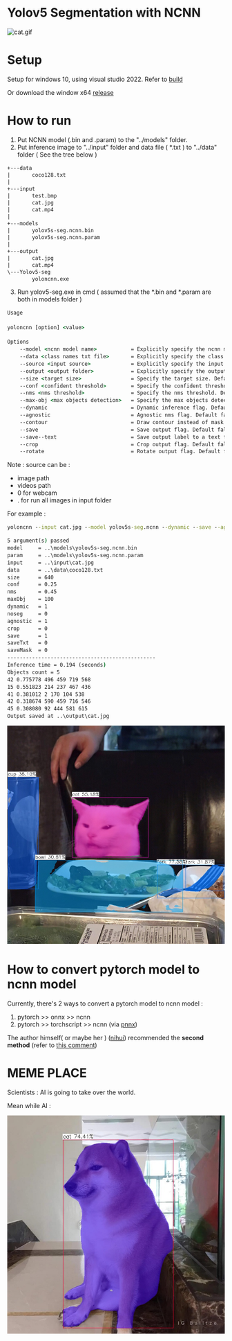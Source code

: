 # Yolov5 Segmentation with NCNN

![cat.gif](./output/cat.gif)

# Setup
Setup for windows 10, using visual studio 2022. Refer to [build](./build/build.md)

Or download the window x64 [release](https://github.com/canh25xp/Yolov5-segmentation-ncnn/releases/tag/v1.0)

# How to run
1. Put NCNN model (.bin and .param) to the "../models" folder.
2. Put inference image to "../input" folder and data file ( *.txt ) to "../data" folder ( See the tree below )
```         
+---data
|       coco128.txt
|       
+---input
|       test.bmp
|       cat.jpg
|       cat.mp4
|
+---models
|       yolov5s-seg.ncnn.bin
|       yolov5s-seg.ncnn.param
|
+---output
|       cat.jpg
|       cat.mp4
\---Yolov5-seg
        yoloncnn.exe
```  
3. Run yolov5-seg.exe in cmd ( assumed that the *.bin and *.param are both in models folder )
```cmd
Usage

yoloncnn [option] <value>

Options
    --model <ncnn model name>           = Explicitly specify the ncnn model name. Default yolov5s-seg.ncnn
    --data <class names txt file>       = Explicitly specify the class names txt file. Default coco128.txt
    --source <input source>             = Explicitly specify the input source. Default test.bmp
    --output <output folder>            = Explicitly specify the output folder. Default output
    --size <target size>                = Specify the target size. Default 640
    --conf <confident threshold>        = Specify the confident threshold. Default 0.25
    --nms <nms threshold>               = Specify the nms threshold. Default 0.45
    --max-obj <max objects detection>   = Specify the max objects detection. Default 100
    --dynamic                           = Dynamic inference flag. Default false
    --agnostic                          = Agnostic nms flag. Default false
    --contour                           = Draw contour instead of mask flag. Default false
    --save                              = Save output flag. Default false
    --save--text                        = Save output label to a text file flag. Default false
    --crop                              = Crop output flag. Default false
    --rotate                            = Rotate output flag. Default false
```
Note :
source can be : 
- image path
- videos path
- 0 for webcam
- . for run all images in input folder

For example :
```cmd
yoloncnn --input cat.jpg --model yolov5s-seg.ncnn --dynamic --save --agnostic
```
```cmd
5 argument(s) passed
model     = ..\models\yolov5s-seg.ncnn.bin
param     = ..\models\yolov5s-seg.ncnn.param
input     = ..\input\cat.jpg
data      = ..\data\coco128.txt
size      = 640
conf      = 0.25
nms       = 0.45
maxObj    = 100
dynamic   = 1
noseg     = 0
agnostic  = 1
crop      = 0
save      = 1
saveTxt   = 0
saveMask  = 0
------------------------------------------------
Inference time = 0.194 (seconds)
Objects count = 5
42 0.775778 496 459 719 568
15 0.551823 214 237 467 436
41 0.381012 2 170 104 538
42 0.318674 590 459 716 546
45 0.308080 92 444 581 615
Output saved at ..\output\cat.jpg
```
![cat.jpg](./output/cat.jpg)

# How to convert pytorch model to ncnn model 
Currently, there's 2 ways to convert a pytorch model to ncnn model : 
1. pytorch >> onnx >> ncnn 
2. pytorch >> torchscript >> ncnn (via [pnnx](https://github.com/pnnx/pnnx))

The author himself( or maybe her ) ([nihui](https://github.com/nihui)) recommended the **second method** (refer to [this comment](https://github.com/Tencent/ncnn/issues/4488#issuecomment-1434299765))

# MEME PLACE
Scientists : AI is going to take over the world.

Mean while AI :

![meme.jpg](./output/meme.jpg)
